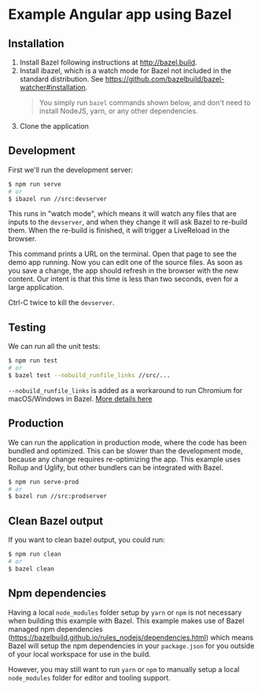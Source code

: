 # Example Angular app using Bazel


## Installation

1. Install Bazel following instructions at http://bazel.build. 
2. Install ibazel, which is a watch mode for Bazel not included in the standard distribution. See https://github.com/bazelbuild/bazel-watcher#installation.  
    > You simply run `bazel` commands shown below, and don't need to install NodeJS, yarn, or any other dependencies.
4. Clone the application

## Development

First we'll run the development server:

```bash
$ npm run serve
# or
$ ibazel run //src:devserver
```

This runs in "watch mode", which means it will watch any files that are inputs to the `devserver`, and when they change it will ask Bazel to re-build them.
When the re-build is finished, it will trigger a LiveReload in the browser.

This command prints a URL on the terminal. Open that page to see the demo app running.
Now you can edit one of the source files. As soon as you save a change, the app should refresh in the browser with the new content.
Our intent is that this time is less than two seconds, even for a large application.

Ctrl-C twice to kill the `devserver`.

## Testing

We can run all the unit tests:

```bash
$ npm run test
# or
$ bazel test --nobuild_runfile_links //src/...
```

`--nobuild_runfile_links` is added as a workaround to run Chromium for macOS/Windows in Bazel. [More details here](https://github.com/bazelbuild/bazel/issues/4327#issuecomment-922106293)

## Production

We can run the application in production mode, where the code has been bundled and optimized.
This can be slower than the development mode, because any change requires re-optimizing the app.
This example uses Rollup and Uglify, but other bundlers can be integrated with Bazel.

```bash
$ npm run serve-prod
# or
$ bazel run //src:prodserver
```

## Clean Bazel output
If you want to clean bazel output, you could run:

```bash
$ npm run clean
# or
$ bazel clean
```

## Npm dependencies

Having a local `node_modules` folder setup by `yarn` or `npm` is not necessary when building this example with Bazel.
This example makes use of Bazel managed npm dependencies (https://bazelbuild.github.io/rules_nodejs/dependencies.html) which means Bazel will setup the npm dependencies in your `package.json` for you outside of your local workspace for use in the build.

However, you may still want to run `yarn` or `npm` to manually setup a local `node_modules` folder for editor and tooling support.


